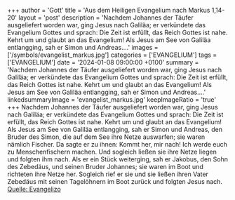 +++
author = 'Gott'
title = 'Aus dem Heiligen Evangelium nach Markus 1,14-20'
layout = 'post'
description = 'Nachdem Johannes der Täufer ausgeliefert worden war, ging Jesus nach Galiläa; er verkündete das Evangelium Gottes und sprach: Die Zeit ist erfüllt, das Reich Gottes ist nahe. Kehrt um und glaubt an das Evangelium! Als Jesus am See von Galiläa entlangging, sah er Simon und Andreas....'
images = ['/symbols/evangelist_markus.jpg']
categories = ['EVANGELIUM']
tags = ['EVANGELIUM']
date = '2024-01-08 09:00:00 +0100'
summary = 'Nachdem Johannes der Täufer ausgeliefert worden war, ging Jesus nach Galiläa; er verkündete das Evangelium Gottes und sprach: Die Zeit ist erfüllt, das Reich Gottes ist nahe. Kehrt um und glaubt an das Evangelium! Als Jesus am See von Galiläa entlangging, sah er Simon und Andreas....'
linkedsummaryImage = 'evangelist_markus.jpg'
keepImageRatio = 'true'
+++
Nachdem Johannes der Täufer ausgeliefert worden war, ging Jesus nach Galiläa; er verkündete das Evangelium Gottes
und sprach: Die Zeit ist erfüllt, das Reich Gottes ist nahe. Kehrt um und glaubt an das Evangelium!
Als Jesus am See von Galiläa entlangging, sah er Simon und Andreas, den Bruder des Simon, die auf dem See ihre Netze auswarfen; sie waren nämlich Fischer.<!--more-->
Da sagte er zu ihnen: Kommt her, mir nach! Ich werde euch zu Menschenfischern machen.
Und sogleich ließen sie ihre Netze liegen und folgten ihm nach.
Als er ein Stück weiterging, sah er Jakobus, den Sohn des Zebedäus, und seinen Bruder Johannes; sie waren im Boot und richteten ihre Netze her.
Sogleich rief er sie und sie ließen ihren Vater Zebedäus mit seinen Tagelöhnern im Boot zurück und folgten Jesus nach.<br> [Quelle: Evangelizo](https://evangeliumtagfuertag.org/DE/gospel)